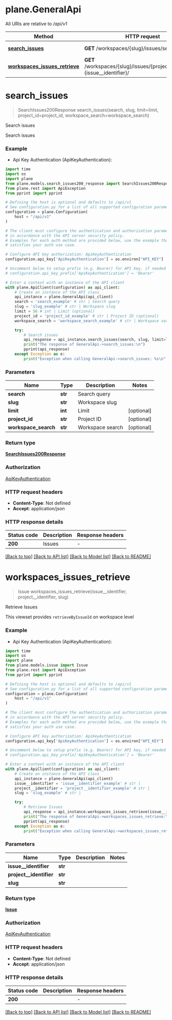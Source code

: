 # plane.GeneralApi

All URIs are relative to */api/v1*

Method | HTTP request | Description
------------- | ------------- | -------------
[**search_issues**](GeneralApi.md#search_issues) | **GET** /workspaces/{slug}/issues/search/ | Search issues
[**workspaces_issues_retrieve**](GeneralApi.md#workspaces_issues_retrieve) | **GET** /workspaces/{slug}/issues/{project__identifier}-{issue__identifier}/ | Retrieve Issues


# **search_issues**
> SearchIssues200Response search_issues(search, slug, limit=limit, project_id=project_id, workspace_search=workspace_search)

Search issues

Search issues

### Example

* Api Key Authentication (ApiKeyAuthentication):
```python
import time
import os
import plane
from plane.models.search_issues200_response import SearchIssues200Response
from plane.rest import ApiException
from pprint import pprint

# Defining the host is optional and defaults to /api/v1
# See configuration.py for a list of all supported configuration parameters.
configuration = plane.Configuration(
    host = "/api/v1"
)

# The client must configure the authentication and authorization parameters
# in accordance with the API server security policy.
# Examples for each auth method are provided below, use the example that
# satisfies your auth use case.

# Configure API key authorization: ApiKeyAuthentication
configuration.api_key['ApiKeyAuthentication'] = os.environ["API_KEY"]

# Uncomment below to setup prefix (e.g. Bearer) for API key, if needed
# configuration.api_key_prefix['ApiKeyAuthentication'] = 'Bearer'

# Enter a context with an instance of the API client
with plane.ApiClient(configuration) as api_client:
    # Create an instance of the API class
    api_instance = plane.GeneralApi(api_client)
    search = 'search_example' # str | Search query
    slug = 'slug_example' # str | Workspace slug
    limit = 56 # int | Limit (optional)
    project_id = 'project_id_example' # str | Project ID (optional)
    workspace_search = 'workspace_search_example' # str | Workspace search (optional)

    try:
        # Search issues
        api_response = api_instance.search_issues(search, slug, limit=limit, project_id=project_id, workspace_search=workspace_search)
        print("The response of GeneralApi->search_issues:\n")
        pprint(api_response)
    except Exception as e:
        print("Exception when calling GeneralApi->search_issues: %s\n" % e)
```



### Parameters

Name | Type | Description  | Notes
------------- | ------------- | ------------- | -------------
 **search** | **str**| Search query | 
 **slug** | **str**| Workspace slug | 
 **limit** | **int**| Limit | [optional] 
 **project_id** | **str**| Project ID | [optional] 
 **workspace_search** | **str**| Workspace search | [optional] 

### Return type

[**SearchIssues200Response**](SearchIssues200Response.md)

### Authorization

[ApiKeyAuthentication](../README.md#ApiKeyAuthentication)

### HTTP request headers

 - **Content-Type**: Not defined
 - **Accept**: application/json

### HTTP response details
| Status code | Description | Response headers |
|-------------|-------------|------------------|
**200** | Issues |  -  |

[[Back to top]](#) [[Back to API list]](../README.md#documentation-for-api-endpoints) [[Back to Model list]](../README.md#documentation-for-models) [[Back to README]](../README.md)

# **workspaces_issues_retrieve**
> Issue workspaces_issues_retrieve(issue__identifier, project__identifier, slug)

Retrieve Issues

This viewset provides `retrieveByIssueId` on workspace level

### Example

* Api Key Authentication (ApiKeyAuthentication):
```python
import time
import os
import plane
from plane.models.issue import Issue
from plane.rest import ApiException
from pprint import pprint

# Defining the host is optional and defaults to /api/v1
# See configuration.py for a list of all supported configuration parameters.
configuration = plane.Configuration(
    host = "/api/v1"
)

# The client must configure the authentication and authorization parameters
# in accordance with the API server security policy.
# Examples for each auth method are provided below, use the example that
# satisfies your auth use case.

# Configure API key authorization: ApiKeyAuthentication
configuration.api_key['ApiKeyAuthentication'] = os.environ["API_KEY"]

# Uncomment below to setup prefix (e.g. Bearer) for API key, if needed
# configuration.api_key_prefix['ApiKeyAuthentication'] = 'Bearer'

# Enter a context with an instance of the API client
with plane.ApiClient(configuration) as api_client:
    # Create an instance of the API class
    api_instance = plane.GeneralApi(api_client)
    issue__identifier = 'issue__identifier_example' # str | 
    project__identifier = 'project__identifier_example' # str | 
    slug = 'slug_example' # str | 

    try:
        # Retrieve Issues
        api_response = api_instance.workspaces_issues_retrieve(issue__identifier, project__identifier, slug)
        print("The response of GeneralApi->workspaces_issues_retrieve:\n")
        pprint(api_response)
    except Exception as e:
        print("Exception when calling GeneralApi->workspaces_issues_retrieve: %s\n" % e)
```



### Parameters

Name | Type | Description  | Notes
------------- | ------------- | ------------- | -------------
 **issue__identifier** | **str**|  | 
 **project__identifier** | **str**|  | 
 **slug** | **str**|  | 

### Return type

[**Issue**](Issue.md)

### Authorization

[ApiKeyAuthentication](../README.md#ApiKeyAuthentication)

### HTTP request headers

 - **Content-Type**: Not defined
 - **Accept**: application/json

### HTTP response details
| Status code | Description | Response headers |
|-------------|-------------|------------------|
**200** |  |  -  |

[[Back to top]](#) [[Back to API list]](../README.md#documentation-for-api-endpoints) [[Back to Model list]](../README.md#documentation-for-models) [[Back to README]](../README.md)

